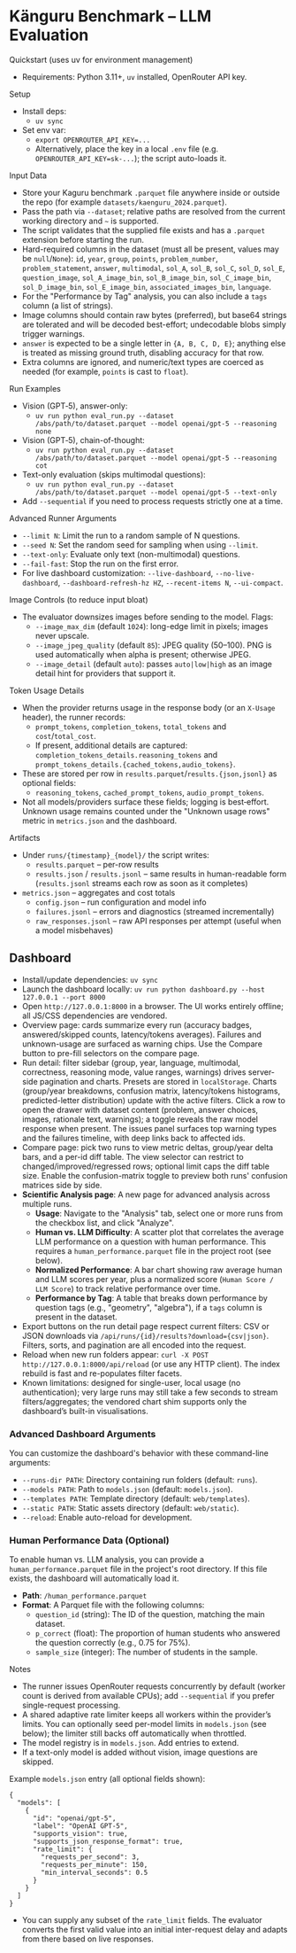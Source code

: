 Känguru Benchmark – LLM Evaluation
=================================

Quickstart (uses uv for environment management)

- Requirements: Python 3.11+, `uv` installed, OpenRouter API key.

Setup

- Install deps:
  - `uv sync`
- Set env var:
  - `export OPENROUTER_API_KEY=...`
  - Alternatively, place the key in a local `.env` file (e.g. `OPENROUTER_API_KEY=sk-...`); the script auto-loads it.

Input Data

- Store your Kaguru benchmark `.parquet` file anywhere inside or outside the repo (for example `datasets/kaenguru_2024.parquet`).
- Pass the path via `--dataset`; relative paths are resolved from the current working directory and `~` is supported.
- The script validates that the supplied file exists and has a `.parquet` extension before starting the run.
- Hard-required columns in the dataset (must all be present, values may be `null`/`None`): `id`, `year`, `group`, `points`, `problem_number`, `problem_statement`, `answer`, `multimodal`, `sol_A`, `sol_B`, `sol_C`, `sol_D`, `sol_E`, `question_image`, `sol_A_image_bin`, `sol_B_image_bin`, `sol_C_image_bin`, `sol_D_image_bin`, `sol_E_image_bin`, `associated_images_bin`, `language`.
- For the "Performance by Tag" analysis, you can also include a `tags` column (a list of strings).
- Image columns should contain raw bytes (preferred), but base64 strings are tolerated and will be decoded best-effort; undecodable blobs simply trigger warnings.
- `answer` is expected to be a single letter in `{A, B, C, D, E}`; anything else is treated as missing ground truth, disabling accuracy for that row.
- Extra columns are ignored, and numeric/text types are coerced as needed (for example, `points` is cast to `float`).

Run Examples

- Vision (GPT‑5), answer-only:
  - `uv run python eval_run.py --dataset /abs/path/to/dataset.parquet --model openai/gpt-5 --reasoning none`
- Vision (GPT‑5), chain-of-thought:
  - `uv run python eval_run.py --dataset /abs/path/to/dataset.parquet --model openai/gpt-5 --reasoning cot`
- Text-only evaluation (skips multimodal questions):
  - `uv run python eval_run.py --dataset /abs/path/to/dataset.parquet --model openai/gpt-5 --text-only`
- Add `--sequential` if you need to process requests strictly one at a time.

Advanced Runner Arguments

- `--limit N`: Limit the run to a random sample of N questions.
- `--seed N`: Set the random seed for sampling when using `--limit`.
- `--text-only`: Evaluate only text (non-multimodal) questions.
- `--fail-fast`: Stop the run on the first error.
- For live dashboard customization: `--live-dashboard`, `--no-live-dashboard`, `--dashboard-refresh-hz HZ`, `--recent-items N`, `--ui-compact`.

Image Controls (to reduce input bloat)

- The evaluator downsizes images before sending to the model. Flags:
  - `--image_max_dim` (default `1024`): long-edge limit in pixels; images never upscale.
  - `--image_jpeg_quality` (default `85`): JPEG quality (50–100). PNG is used automatically when alpha is present; otherwise JPEG.
  - `--image_detail` (default `auto`): passes `auto|low|high` as an image detail hint for providers that support it.

Token Usage Details

- When the provider returns usage in the response body (or an `X-Usage` header), the runner records:
  - `prompt_tokens`, `completion_tokens`, `total_tokens` and `cost`/`total_cost`.
  - If present, additional details are captured: `completion_tokens_details.reasoning_tokens` and `prompt_tokens_details.{cached_tokens,audio_tokens}`.
- These are stored per row in `results.parquet`/`results.{json,jsonl}` as optional fields:
  - `reasoning_tokens`, `cached_prompt_tokens`, `audio_prompt_tokens`.
- Not all models/providers surface these fields; logging is best‑effort. Unknown usage remains counted under the "Unknown usage rows" metric in `metrics.json` and the dashboard.

Artifacts

- Under `runs/{timestamp}_{model}/` the script writes:
  - `results.parquet` – per-row results
  - `results.json` / `results.jsonl` – same results in human-readable form (`results.jsonl` streams each row as soon as it completes)
- `metrics.json` – aggregates and cost totals
  - `config.json` – run configuration and model info
  - `failures.jsonl` – errors and diagnostics (streamed incrementally)
  - `raw_responses.jsonl` – raw API responses per attempt (useful when a model misbehaves)

Dashboard
---------

- Install/update dependencies: `uv sync`
- Launch the dashboard locally: `uv run python dashboard.py --host 127.0.0.1 --port 8000`
- Open `http://127.0.0.1:8000` in a browser. The UI works entirely offline; all JS/CSS dependencies are vendored.
- Overview page: cards summarize every run (accuracy badges, answered/skipped counts, latency/tokens averages). Failures and unknown-usage are surfaced as warning chips. Use the Compare button to pre-fill selectors on the compare page.
- Run detail: filter sidebar (group, year, language, multimodal, correctness, reasoning mode, value ranges, warnings) drives server-side pagination and charts. Presets are stored in `localStorage`. Charts (group/year breakdowns, confusion matrix, latency/tokens histograms, predicted-letter distribution) update with the active filters. Click a row to open the drawer with dataset content (problem, answer choices, images, rationale text, warnings); a toggle reveals the raw model response when present. The issues panel surfaces top warning types and the failures timeline, with deep links back to affected ids.
- Compare page: pick two runs to view metric deltas, group/year delta bars, and a per-id diff table. The view selector can restrict to changed/improved/regressed rows; optional limit caps the diff table size. Enable the confusion-matrix toggle to preview both runs' confusion matrices side by side.
- **Scientific Analysis page**: A new page for advanced analysis across multiple runs.
  - **Usage**: Navigate to the "Analysis" tab, select one or more runs from the checkbox list, and click "Analyze".
  - **Human vs. LLM Difficulty**: A scatter plot that correlates the average LLM performance on a question with human performance. This requires a `human_performance.parquet` file in the project root (see below).
  - **Normalized Performance**: A bar chart showing raw average human and LLM scores per year, plus a normalized score (`Human Score / LLM Score`) to track relative performance over time.
  - **Performance by Tag**: A table that breaks down performance by question tags (e.g., "geometry", "algebra"), if a `tags` column is present in the dataset.
- Export buttons on the run detail page respect current filters: CSV or JSON downloads via `/api/runs/{id}/results?download={csv|json}`. Filters, sorts, and pagination are all encoded into the request.
- Reload when new run folders appear: `curl -X POST http://127.0.0.1:8000/api/reload` (or use any HTTP client). The index rebuild is fast and re-populates filter facets.
- Known limitations: designed for single-user, local usage (no authentication); very large runs may still take a few seconds to stream filters/aggregates; the vendored chart shim supports only the dashboard’s built-in visualisations.

### Advanced Dashboard Arguments

You can customize the dashboard's behavior with these command-line arguments:
- `--runs-dir PATH`: Directory containing run folders (default: `runs`).
- `--models PATH`: Path to `models.json` (default: `models.json`).
- `--templates PATH`: Template directory (default: `web/templates`).
- `--static PATH`: Static assets directory (default: `web/static`).
- `--reload`: Enable auto-reload for development.

### Human Performance Data (Optional)

To enable human vs. LLM analysis, you can provide a `human_performance.parquet` file in the project's root directory. If this file exists, the dashboard will automatically load it.

- **Path**: `/human_performance.parquet`
- **Format**: A Parquet file with the following columns:
  - `question_id` (string): The ID of the question, matching the main dataset.
  - `p_correct` (float): The proportion of human students who answered the question correctly (e.g., 0.75 for 75%).
  - `sample_size` (integer): The number of students in the sample.

Notes

- The runner issues OpenRouter requests concurrently by default (worker count is derived from available CPUs); add `--sequential` if you prefer single-request processing.
- A shared adaptive rate limiter keeps all workers within the provider’s limits. You can optionally seed per-model limits in `models.json` (see below); the limiter still backs off automatically when throttled.
- The model registry is in `models.json`. Add entries to extend.
- If a text-only model is added without vision, image questions are skipped.

Example `models.json` entry (all optional fields shown):

```jsonc
{
  "models": [
    {
      "id": "openai/gpt-5",
      "label": "OpenAI GPT-5",
      "supports_vision": true,
      "supports_json_response_format": true,
      "rate_limit": {
        "requests_per_second": 3,
        "requests_per_minute": 150,
        "min_interval_seconds": 0.5
      }
    }
  ]
}
```

- You can supply any subset of the `rate_limit` fields. The evaluator converts the first valid value into an initial inter-request delay and adapts from there based on live responses.
